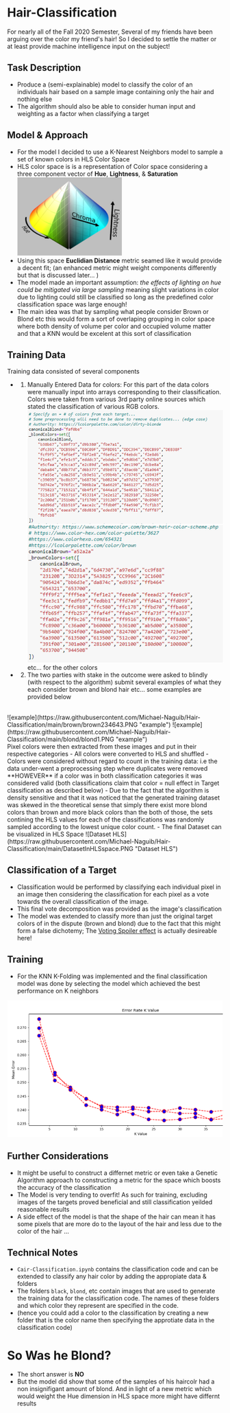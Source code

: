 # Hair-Classification
For nearly all of the Fall 2020 Semester, Several of my friends have been arguing over the color my friend's hair! So I decided to settle the matter or at least provide machine intelligence input on the subject! 

## Task Description
- Produce a (semi-explainable) model to classify the color of an individuals hair based on a sample image containing only the hair and nothing else
- The algorithm should also be able to consider human input and weighting as a factor when classifying a target

## Model & Approach
- For the model I decided to use a K-Nearest Neighbors model to sample a set of known colors in HLS Color Space
- HLS color space is is a representation of Color space considering a three component vector of **Hue**, **Lightness**, & **Saturation**
![HLS Color Space](https://raw.githubusercontent.com/Michael-Naguib/Hair-Classification/main/HLSspace.PNG "HLS Color Space")
- Using this space **Euclidian Distance** metric seamed like it would provide a decent fit; (an enhanced metric might weight components differently but that is discussed later... )
- The model made an important assumption: *the effects of lighting on hue could be mitigated via large sampling* meaning slight variations in color due to lighting could still be classified so long as the predefined color classification space was large enough! 
- The main idea was that by sampling what people consider Brown or Blond etc this would form a sort of overlaping grouping in color space where both density of volume per color and occupied volume matter and that a KNN would be excelent at this sort of classification

## Training Data
Training data consisted of several components
- 1) Manually Entered Data for colors: For this part of the data colors were manually input into arrays corresponding to their classification. Colors were taken from various 3rd party online sources which stated the classification of various RGB colors.
![Manual Data Blond](https://raw.githubusercontent.com/Michael-Naguib/Hair-Classification/main/MBlond.PNG "Manual Data Blond")
![Manual Data Brown](https://raw.githubusercontent.com/Michael-Naguib/Hair-Classification/main/MBrown.PNG "Manual Data Brown")
etc... for the other colors

- 2) The two parties with stake in the outcome were asked to blindly (with respect to the algorithm) submit several examples of what they each consider brown and blond hair etc... some examples are provided below
<br>
![example](https://raw.githubusercontent.com/Michael-Naguib/Hair-Classification/main/brown/brown234643.PNG "example")
![example](https://raw.githubusercontent.com/Michael-Naguib/Hair-Classification/main/blond/blond1.PNG "example")
<br>
Pixel colors were then extracted from these images and put in their respective categories
- All colors were converted to HLS and shuffled
- Colors were considered without regard to count in the training data: i.e the data under-went a preprocessing step where duplicates were removed **HOWEVER** if a color was in both classification categories it was considered valid (both classifications claim that color = null effect in Target classification as described below)
- Due to the fact that the algorithm is density sensitive and that it was noticed that the generated training dataset was skewed in the theoretical sense that simply there exist more blond colors than brown and more black colors than the both of those, the sets contining the HLS values for each of the classifications was randomly sampled according to the lowest unique color count. 
- The final Dataset can be visualized in HLS Space 
![Dataset HLS](https://raw.githubusercontent.com/Michael-Naguib/Hair-Classification/main/DatasetInHLSspace.PNG "Dataset HLS")


## Classification of a Target
- Classification would be performed by classifying each individual pixel in an image then considering the classification for each pixel as a vote towards the overall classification of the image. 
- This final vote decomposition was provided as the image's classification
- The model was extended to classify more than just the original target colors of in the dispute (brown and blond) due to the fact that this might form a false dichotemy; The [Voting Spoiler effect](https://en.wikipedia.org/wiki/Vote_splitting#:~:text=The%20spoiler%20effect%20is%20the,both%20or%20several%20to%20win.) is actually desireable here!


## Training 
- For the KNN K-Folding was implemented and the final classification model was done by selecting the model which achieved the best performance on K neighbors

![KValueSelection](https://raw.githubusercontent.com/Michael-Naguib/Hair-Classification/main/KValueSelection.PNG "KValueSelection")


## Further Considerations
- It might be useful to construct a differnet metric or even take a Genetic Algorithm approach to constructing a metric for the space which boosts the accuracy of the classification
- The Model is very tending to overfit! As such for training, excluding images of the targets proved beneficial and still classification yeilded reasonable results
- A side effect of the model is that the shape of the hair can mean it has some pixels that are more do to the layout of the hair and less due to the color of the hair ... 


## Technical Notes
- ```Cair-Classification.ipynb``` contains the classification code and can be extended to classify any hair color by adding the appropiate data & folders
- The folders ```black```, ```blond```, etc contain images that are used to generate the training data for the classification code. The names of these folders and which color they represent are specified in the code. 
- (hence you could add a color to the classification by creating a new folder that is the color name then specifying the approtiate data in the classification code)

# So Was he Blond?
- The short answer is **NO** 
- But the model did show that some of the samples of his haircolr had a non insignifigant amount of blond. And in light of a new metric which would weight the Hue dimension in HLS space more might have differnt results